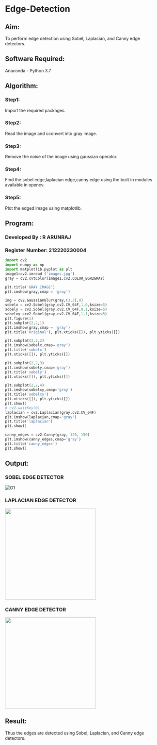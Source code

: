 # Edge-Detection
## Aim:

To perform edge detection using Sobel, Laplacian, and Canny edge detectors.

## Software Required:
Anaconda - Python 3.7

## Algorithm:
### Step1:
Import the required packages.

### Step2:
Read the image and cconvert into gray image.

### Step3:
Remove the noise of the image using gaussian operator.

### Step4:
Find the sobel edge,laplacian edge,canny edge using the built in modules available in opencv.

### Step5:
Plot the edged image using matplotlib.
 
## Program:
### Developed By   : R ARUNRAJ
### Register Number: 212220230004
``` Python
import cv2
import numpy as np
import matplotlib.pyplot as plt
image1=cv2.imread ('images.jpg') 
gray = cv2.cvtColor(image1,cv2.COLOR_BGR2GRAY)

plt.title('GRAY IMAGE')
plt.imshow(gray,cmap = 'gray')

img = cv2.GaussianBlur(gray,(3,3),0)
sobelx = cv2.Sobel(gray,cv2.CV_64F,1,0,ksize=5)
sobely = cv2.Sobel(gray,cv2.CV_64F,0,1,ksize=5)
sobelxy =cv2.Sobel(gray,cv2.CV_64F,1,1,ksize=5)
plt.figure(1)
plt.subplot(2,2,1)
plt.imshow(gray,cmap = 'gray')
plt.title('Original'), plt.xticks([]), plt.yticks([])

plt.subplot(2,2,2)
plt.imshow(sobelx,cmap='gray')
plt.title('sobelx')
plt.xticks([]), plt.yticks([])

plt.subplot(2,2,3)
plt.imshow(sobely,cmap='gray')
plt.title('sobely')
plt.xticks([]), plt.yticks([])

plt.subplot(2,2,4)
plt.imshow(sobelxy,cmap='gray')
plt.title('sobelxy')
plt.xticks([]), plt.yticks([])
plt.show()
# cv2.waitKey(0)
laplacian = cv2.Laplacian(gray,cv2.CV_64F)
plt.imshow(laplacian,cmap='gray')
plt.title('laplacian')
plt.show()

canny_edges = cv2.Canny(gray, 120, 150)
plt.imshow(canny_edges,cmap='gray')
plt.title('canny_edges')
plt.show()
```
## Output:
### SOBEL EDGE DETECTOR
![O1](https://user-images.githubusercontent.com/75235747/168643877-2d3b2e4c-c586-4f92-b313-5926f3aa4d73.JPG)

### LAPLACIAN EDGE DETECTOR
<img src="https://user-images.githubusercontent.com/75235747/168643968-b99b4833-5ebb-45b2-a253-553ba2a7982d.JPG" width="300">

### CANNY EDGE DETECTOR
<img src="https://user-images.githubusercontent.com/75235747/168643999-090609d7-2a33-4e5d-9e95-fd9b1c4b9a52.JPG" width="300">

## Result:
Thus the edges are detected using Sobel, Laplacian, and Canny edge detectors.
